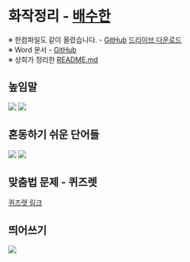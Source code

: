 # 화작정리 - [배수한](https://github.com/SoohanBae)
※ 한컴파일도 같이 올렸습니다. - [GitHub](https://github.com/tbvjaos510/DGSW-Exam/raw/master/2%ED%95%99%EB%85%84%202%ED%95%99%EA%B8%B0%20%EA%B8%B0%EB%A7%90/%ED%99%94%EC%9E%91/%EA%B5%AD%EC%96%B4.hwp) [드리이브 다운로드](https://drive.google.com/file/d/1vQppkvcU6OZDEOjfUdFwWp07CDFOOzIU/view?usp=sharing)  
※ Word 문서 - [GitHub](https://github.com/tbvjaos510/DGSW-Exam/raw/master/2%ED%95%99%EB%85%84%202%ED%95%99%EA%B8%B0%20%EA%B8%B0%EB%A7%90/%ED%99%94%EC%9E%91/%EA%B5%AD%EC%96%B4.docx)  
※ 상희가 정리한 [README.md](./README2.md)

## 높임말
![](./image/국어001.jpg)
![](./image/국어002.jpg)

## 혼동하기 쉬운 단어들
![](./image/국어003.jpg)
![](./image/국어004.jpg)

## 맞춤법 문제 - 퀴즈렛
[퀴즈렛 링크](https://quizlet.com/_5pgt13)

## 띄어쓰기
![](./image/국어005.jpg)


